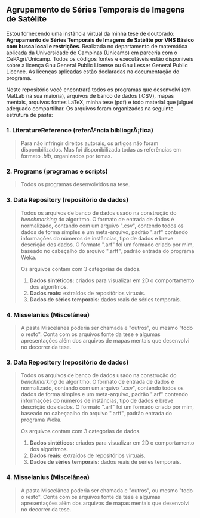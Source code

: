 Agrupamento de Séries Temporais de Imagens de Satélite
------------------------------------------------------

Estou fornecendo uma instância virtual da minha tese de doutorado: **Agrupamento de Séries Temporais de Imagens de Satélite por VNS Básico com busca local e restrições**. Realizada no departamento de matemática aplicada da Universidade de Campinas (Unicamp) em parceria com o CePAgri/Unicamp. Todos os códigos fontes e executáveis estão disponíveis sobre a licença Gnu General Public License ou Gnu Lesser General Public Licence. As licenças aplicadas estão declaradas na documentação do programa.

Neste repositório você encontrará todos os programas que desenvolvi (em MatLab na sua maioria), arquivos de banco de dados (.CSV), mapas mentais, arquivos fontes LaTeX, minha tese (pdf) e todo material que julguei adequado compartilhar. Os arquivos foram organizados na seguinte estrutura de pasta:

### 1. LiteratureReference (referÃªncia bibliogrÃ¡fica) ###
> Para não infringir direitos autorais, os artigos não foram disponibilizados. Mas foi disponibilizada todas as referências em formato *.bib*, organizados por temas. 

### 2. Programs (programas e scripts) ###
> Todos os programas desenvolvidos na tese.

### 3. Data Repository (repositório de dados) ###
> Todos os arquivos de banco de dados usado na construção do *benchmarking* do algoritmo. O formato de entrada de dados é normalizado, contando com um arquivo ".csv", contendo todos os dados de forma simples e um meta-arquivo, padrão ".arf" contendo informações do números de instâncias, tipo de dados e breve descrição dos dados. O formato ".arf" foi um formado criado por mim, baseado no cabeçalho do arquivo ".arff", padrão entrada do programa Weka.
>
> Os arquivos contam com 3 categorias de dados. 
>  1. **Dados sintéticos:** criados para visualizar em 2D o comportamento dos algoritmos.
>  2. **Dados reais:** extraídos de repositórios virtuais.
>  3. **Dados de séries temporais:** dados  reais de séries temporais.
 
### 4. Misselanius (Miscelânea) ###
> A pasta Miscelânea poderia ser chamada e "outros", ou mesmo "todo o resto". Conta com os arquivos fonte da tese e algumas apresentações além dos arquivos de mapas mentais que desenvolvi no decorrer da tese.

### 3. Data Repository (repositório de dados) ###
> Todos os arquivos de banco de dados usado na construção do *benchmarking* do algoritmo. O formato de entrada de dados é normalizado, contando com um arquivo ".csv", contendo todos os dados de forma simples e um meta-arquivo, padrão ".arf" contendo informações do números de instâncias, tipo de dados e breve descrição dos dados. O formato ".arf" foi um formado criado por mim, baseado no cabeçaalho do arquivo ".arff", padrão entrada do programa Weka.
>
> Os arquivos contam com 3 categorias de dados. 
>  1. **Dados sintéticos:** criados para visualizar em 2D o comportamento dos algoritmos.
>  2. **Dados reais:** extraídos de repositórios virtuais.
>  3. **Dados de séries temporais:** dados  reais de séries temporais.
 
### 4. Misselanius (Miscelânea) ###
> A pasta Miscelânea poderia ser chamada e "outros", ou mesmo "todo o resto". Conta com os arquivos fonte da tese e algumas apresentações além dos arquivos de mapas mentais que desenvolvi no decorrer da tese.
